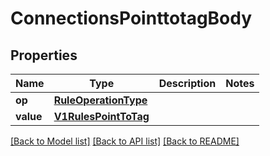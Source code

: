 # ConnectionsPointtotagBody

## Properties
Name | Type | Description | Notes
------------ | ------------- | ------------- | -------------
**op** | [**RuleOperationType**](RuleOperationType.md) |  | 
**value** | [**V1RulesPointToTag**](V1RulesPointToTag.md) |  | 

[[Back to Model list]](../README.md#documentation-for-models) [[Back to API list]](../README.md#documentation-for-api-endpoints) [[Back to README]](../README.md)

